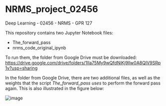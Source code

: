 # NRMS_project_02456
Deep Learning - 02456 - NRMS - GPR 127

This repository contains two Jupyter Notebook files:
- The_forward_pass
- nrms_code_original_ipynb

To run them, the folder from Google Drive must be downloaded:
https://drive.google.com/drive/folders/1lIa75My9wQfdNiKj9llw0A8QIV9SRp1v?usp=sharing 

In the folder from Google Drive, there are two additional files, as well as the weights that the script *The_forward_pass uses* to perform the forward pass again. This is also illustrated in the figure below:


![image](https://github.com/user-attachments/assets/4008c817-df65-4f51-9e5d-9d67d2e734b5)



